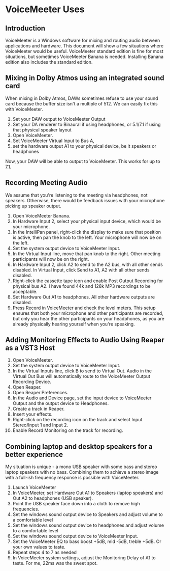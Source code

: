 # VoiceMeeter Uses

## Introduction 
VoiceMeeter is a Windows software for mixing and routing audio between applications and hardware. This document will show a few situations where VoiceMeeter would be useful. VoiceMeeter standard edition is fine for most situations, but sometimes VoiceMeeter Banana is needed. Installing Banana edition also includes the standard edition.

## Mixing in Dolby Atmos using an integrated sound card

When mixing in Dolby Atmos, DAWs sometimes refuse to use your sound card because the buffer size isn't a multiple of 512. We can easily fix this with VoiceMeeter. 

1. Set your DAW output to VoiceMeeter Output
2. Set your DA renderer to Binaural if using headphones, or 5.1/7.1 if using that physical speaker layout
3. Open VoiceMeeter. 
4. Set VoiceMeeter Virtual Input to Bus A,
5. set the hardware output A1 to your physical device, be it speakers or headphones

Now, your DAW will be able to output to VoiceMeeter. This works for up to 7.1.

## Recording Meeting Audio 
We assume that you're listening to the meeting via headphones, not speakers. Otherwise, there would be feedback issues with your microphone picking up speaker output.

1. Open VoiceMeeter Banana. 
2. In Hardware Input 2, select your physical input device, which would be your microphone. 
3. In the IntelliPan panel, right-click the display to make sure that position is active, then pan the knob to the left. Your microphone will now be on the left. 
4. Set the system output device to VoiceMeeter Input. 
5. In the Virtual Input line, move that pan knob to the right. Other meeting participants will now be on the right. 
6. In Hardware Input 2, click A2 to send to the A2 bus, with all other sends disabled. In Virtual Input, click Send to A1, A2 with all other sends disabled. 
7. Right-click the cassette tape icon and enable Post Output Recording for physical bus A2. I have found 44k and 128k MP3 recordings to be acceptable. 
8. Set Hardware Out A1 to headphones. All other hardware outputs are disabled. 
9. Press Record in VoiceMeeter and check the level meters. This setup ensures that both your microphone and other participants are recorded, but only you hear the other participants on your headphones, as you are already physically hearing yourself when you're speaking.

## Adding Monitoring Effects to Audio Using Reaper as a VST3 Host 

1. Open VoiceMeeter. 
2. Set the system output device to VoiceMeeter Input. 
3. In the Virtual Inputs line, click B to send to Virtual Out. Audio in the Virtual Out Bus will automatically route to the VoiceMeeter Output Recording Device. 
4. Open Reaper. 
5. Open Reaper Preferences. 
6. In the Audio and Device page, set the input device to VoiceMeeter Output and the output device to Headphones. 
7. Create a track in Reaper. 
8. Insert your effects. 
9. Right-click on the recording icon on the track and select Input Stereo/Input 1 and Input 2. 
10. Enable Record Monitoring on the track for recording. 

## Combining laptop and desktop speakers for a better experience

My situation is unique - a mono USB speaker with some bass and stereo laptop speakers with no bass. Combining them to achieve a stereo image with a full-ish frequency response is possible with VoiceMeeter.

1. Launch VoiceMeeter 
2. In VoiceMeeter, set Hardware Out A1 to Speakers (laptop speakers) and Out A2 to headphones (USB speaker). 
3. Point the USB speaker face down into a cloth to remove high frequencies.
4. Set the windows sound output device to Speakers and adjust volume to a comfortable level
5. Set the windows sound output device to headphones and adjust volume to a comfortable level
6. Set the windows sound output device to VoiceMeeter Input. 
7. Set the VoiceMeeter EQ to bass boost +5dB, mid -5dB, treble +5dB. Or your own values to taste.
8. Repeat steps 4 to 7 as needed
9. In VoiceMeeter system settings, adjust the Monitoring Delay of A1 to taste. For me, 22ms was the sweet spot.
